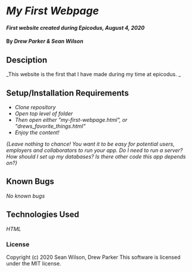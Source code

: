 # _My First Webpage_

#### _First website created during Epicodus, August 4, 2020_

#### By _**Drew Parker & Sean Wilson**_

## Desciption

_This website is the first that I have made during my time at epicodus. _

## Setup/Installation Requirements

* _Clone repository_
* _Open top level of folder_
* _Then open either "my-first-webpage.html", or "drews_favorite_things.html"_
* _Enjoy the content!_

_{Leave nothing to chance! You want it to be easy for potential users, employers and collaborators to run your app. Do I need to run a server? How should I set up my databases? Is there other code this app depends on?}_

## Known Bugs

_No known bugs_

## Technologies Used

_HTML_

### License

Copyright (c) 2020 Sean Wilson, Drew Parker This software is licensed under the MIT license.